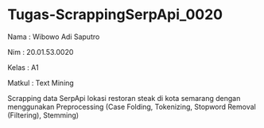 # Tugas-ScrappingSerpApi_0020

Nama :  Wibowo Adi Saputro 


Nim :  20.01.53.0020


Kelas :  A1


Matkul :  Text Mining

Scrapping data SerpApi lokasi restoran steak di kota semarang dengan menggunakan Preprocessing 
(Case Folding, Tokenizing, Stopword Removal (Filtering), Stemming)
